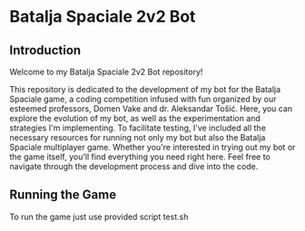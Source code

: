 # Batalja Spaciale 2v2 Bot

## Introduction

Welcome to my Batalja Spaciale 2v2 Bot repository! 

This repository is dedicated to the development of my bot for the Batalja Spaciale game, a coding competition infused with fun organized by our esteemed professors, Domen Vake and dr. Aleksandar Tošić. Here, you can explore the evolution of my bot, as well as the experimentation and strategies I'm implementing. To facilitate testing, I've included all the necessary resources for running not only my bot but also the Batalja Spaciale multiplayer game. Whether you're interested in trying out my bot or the game itself, you'll find everything you need right here. Feel free to navigate through the development process and dive into the code.

## Running the Game
To run the game just use provided script test.sh
